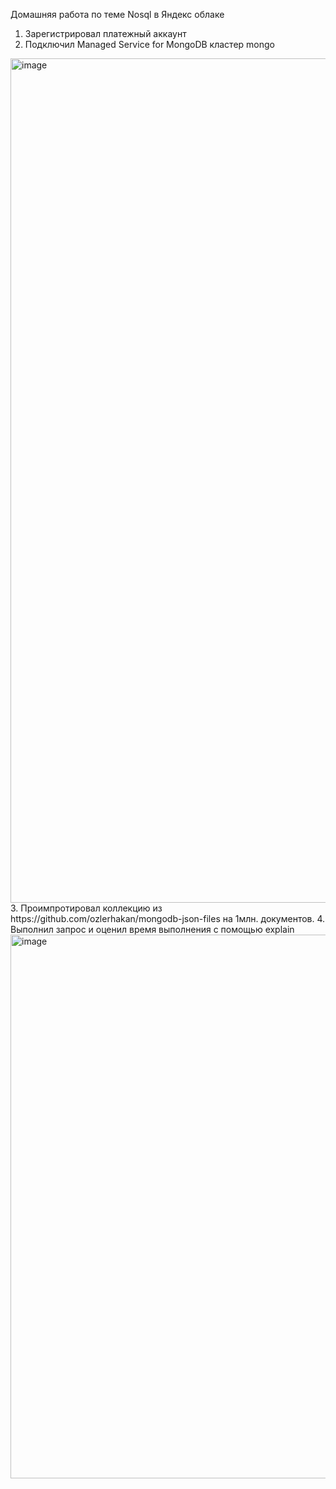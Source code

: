 Домашняя работа по теме Nosql в Яндекс облаке 

1. Зарегистрировал платежный аккаунт
2. Подключил Managed Service for MongoDB кластер mongo
<img width="1351" alt="image" src="https://github.com/user-attachments/assets/fb98916b-4c88-490e-84c6-0e950caec79e">
3. Проимпротировал коллекцию из https://github.com/ozlerhakan/mongodb-json-files на 1млн. документов.
4. Выполнил запрос и оценил время выполнения с помощью explain
<img width="870" alt="image" src="https://github.com/user-attachments/assets/d0fcd8a0-8828-4b97-8c10-a5336a9178c0">
